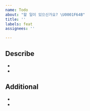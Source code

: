 ```yaml
---
name: Todo
about: "할 일이 있으신가요? \U0001F64B‍️"
title: ''
labels: feat
assignees: ''

---
```


## Describe
- <!-- 작업 내용 작성 -->
- <!-- 작업 내용 작성 -->

## Additional
- <!-- 추가사항 작성 -->
- <!-- 추가사항 작성 -->
